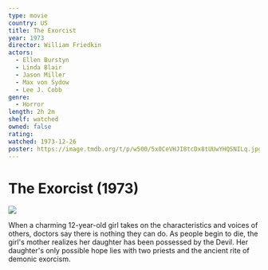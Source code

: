 ```yaml
---
type: movie
country: US
title: The Exorcist
year: 1973
director: William Friedkin
actors:
  - Ellen Burstyn
  - Linda Blair
  - Jason Miller
  - Max von Sydow
  - Lee J. Cobb
genre:
  - Horror
length: 2h 2m
shelf: watched
owned: false
rating:
watched: 1973-12-26
poster: https://image.tmdb.org/t/p/w500/5x0CeVHJI8tcDx8tUUwYHQSNILq.jpg
---
```


# The Exorcist (1973)

![](https://image.tmdb.org/t/p/w500/5x0CeVHJI8tcDx8tUUwYHQSNILq.jpg)

When a charming 12-year-old girl takes on the characteristics and voices of others, doctors say there is nothing they can do. As people begin to die, the girl's mother realizes her daughter has been possessed by the Devil. Her daughter's only possible hope lies with two priests and the ancient rite of demonic exorcism.